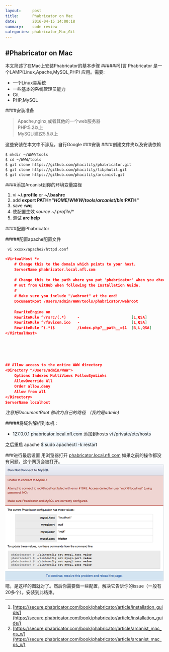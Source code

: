```yaml
---
layout:     post
title:      Phabricator on Mac
date:       2016-04-15 14:00:18
summary:    code review 
categories: phabricator,Mac,Git
---
```



#Phabricator on Mac
--
本文简述了在Mac上安装Phabricator的基本步骤
######引言
Phabricator 是一个LAMP(Linux,Apache,MySQL,PHP) 应用。需要:

 * 一个Linux类系统  
 * 一些基本的系统管理员能力  
 * Git  
 * PHP,MySQL


####安装准备
>Apache,nginx,或者其他的一个web服务器  
>PHP:5.2以上  
>MySQL:建议5.5以上

这些安装在本文中不涉及，自行Google
###安装
####创建文件夹以及安装依赖

    $ mkdir ~/WWW/tools
    $ cd ~/WWW/tools
    $ git clone https://github.com/phacility/phabricator.git
    $ git clone https://github.com/phacility/libphutil.git
    $ git clone https://github.com/phacility/arcanist.git


####添加Arcanist到你的环境变量路径

1.   vi **~/.profile** or **~/.bashrc**
2.   add **export PATH="$HOME/WWW/tools/arcanist/bin:$PATH"**
3.   save **:wq**
4.   使配置生效 **source ~/.profile*/**
5.   测试 **arc help**

####配置Phabricator

#####配置apache配置文件 

     vi xxxxx/apache2/httpd.conf
     
    
```json
<VirtualHost *>
    # Change this to the domain which points to your host.
    ServerName phabricator.local.nfl.com   

    # Change this to the path where you put 'phabricator' when you checked it
    # out from GitHub when following the Installation Guide.
    #
    # Make sure you include "/webroot" at the end!
    DocumentRoot /Users/admin/WWW/tools/phabricator/webroot  

    RewriteEngine on
    RewriteRule ^/rsrc/(.*)     -                       [L,QSA]
    RewriteRule ^/favicon.ico   -                       [L,QSA]
    RewriteRule ^(.*)$          /index.php?__path__=$1  [B,L,QSA]
</VirtualHost>





## Allow access to the entire WWW directory
<Directory "/Users/admin/WWW">
    Options Indexes MultiViews FollowSymLinks
    AllowOverride All
    Order allow,deny
    Allow from all
</Directory>
ServerName localhost
```

*注意把DocumentRoot 修改为自己的路径 （我的是admin)*  

#####将域名解析到本机 :  

* <span style="background-color:AliceBlue ">127.0.0.1  phabricator.local.nfl.com</span> 添加到hosts <span style="background-color:AliceBlue ">vi /private/etc/hosts</span>  

之后重启 apache <span style="background-color:AliceBlue ">$ sudo apachectl -k restart</span>

###进行最后设置
用浏览器打开 [phabricator.local.nfl.com](http://phabricator.local.nfl.com/) 如果之前的操作都没有问题，这个网页会被打开。
![image](https://raw.githubusercontent.com/19kka/19kka.github.io/master/images/pha_01.png)
嗯，是这样的图就对了。然后你需要做一些配置，解决它告诉你的issue（一般有20多个）。安装到此结束。
     
---
1. [https://secure.phabricator.com/book/phabricator/article/installation_guide/](https://secure.phabricator.com/book/phabricator/article/installation_guide/)
2. [https://secure.phabricator.com/book/phabricator/article/arcanist_mac_os_x/](https://secure.phabricator.com/book/phabricator/article/arcanist_mac_os_x/)

